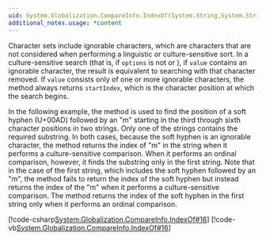 ```yaml
---
uid: System.Globalization.CompareInfo.IndexOf(System.String,System.String,System.Int32,System.Int32,System.Globalization.CompareOptions)
additional_notes.usage: *content
---
```


<p>Character sets include ignorable characters, which are characters that are not considered when performing a linguistic or culture-sensitive sort. In a culture-sensitive search (that is, if <code>options</code> is not <xref href="System.Globalization.CompareOptions.Ordinal"></xref> or <xref href="System.Globalization.CompareOptions.OrdinalIgnoreCase"></xref>), if <code>value</code> contains an ignorable character, the result is equivalent to searching with that character removed. If <code>value</code> consists only of one or more ignorable characters, the <xref href="System.Globalization.CompareInfo.IndexOf(System.String,System.String,System.Int32,System.Int32,System.Globalization.CompareOptions)"></xref> method always returns <code>startIndex</code>, which is the character position at which the search begins.  
  
 In the following example, the <xref href="System.Globalization.CompareInfo.IndexOf(System.String,System.String,System.Int32,System.Int32,System.Globalization.CompareOptions)"></xref> method is used to find the position of a soft hyphen (U+00AD) followed by an "m" starting in the third through sixth character positions in two strings. Only one of the strings contains the required substring. In both cases, because the soft hyphen is an ignorable character, the method returns the index of "m" in the string when it performs a culture-sensitive comparison. When it performs an ordinal comparison, however, it finds the substring only in the first string. Note that in the case of the first string, which includes the soft hyphen followed by an "m", the method fails to return the index of the soft hyphen but instead returns the index of the "m" when it performs a culture-sensitive comparison. The method returns the index of the soft hyphen in the first string only when it performs an ordinal comparison.  
  
 [!code-csharp[System.Globalization.CompareInfo.IndexOf#16](~/samples/snippets/csharp/VS_Snippets_CLR_System/system.Globalization.CompareInfo.IndexOf/CS/ignorable15.cs#16)]
 [!code-vb[System.Globalization.CompareInfo.IndexOf#16](~/samples/snippets/visualbasic/VS_Snippets_CLR_System/system.Globalization.CompareInfo.IndexOf/VB/ignorable15.vb#16)]</p>


